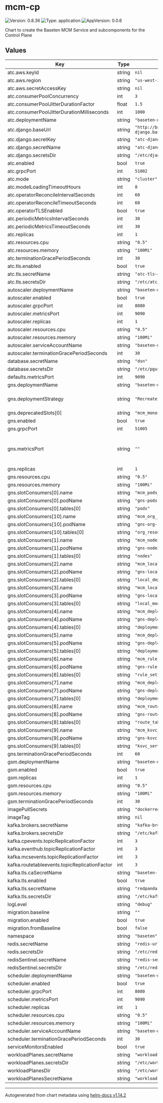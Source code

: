 # mcm-cp

![Version: 0.8.36](https://img.shields.io/badge/Version-0.8.36-informational?style=flat-square) ![Type: application](https://img.shields.io/badge/Type-application-informational?style=flat-square) ![AppVersion: 0.0.6](https://img.shields.io/badge/AppVersion-0.0.6-informational?style=flat-square)

Chart to create the Baseten MCM Service and subcomponents for the Control Plane

## Values

| Key | Type | Default | Description |
|-----|------|---------|-------------|
| atc.aws.keyId | string | `nil` |  |
| atc.aws.region | string | `"us-west-2"` |  |
| atc.aws.secretAccessKey | string | `nil` |  |
| atc.consumerPoolConcurrency | int | `3` |  |
| atc.consumerPoolJitterDurationFactor | float | `1.5` |  |
| atc.consumerPoolJitterDurationMilliseconds | int | `1000` |  |
| atc.deploymentName | string | `"baseten-mcm-atc"` |  |
| atc.django.baseUrl | string | `"http://baseten-django.baseten:8000"` |  |
| atc.django.secretKey | string | `"atc-django-api-key"` |  |
| atc.django.secretName | string | `"atc-django-api-key"` |  |
| atc.django.secretsDir | string | `"/etc/django"` |  |
| atc.enabled | bool | `true` |  |
| atc.grpcPort | int | `51002` |  |
| atc.mode | string | `"cluster"` |  |
| atc.modelLoadingTimeoutHours | int | `8` |  |
| atc.operatorReconcileIntervalSeconds | int | `60` |  |
| atc.operatorReconcileTimeoutSeconds | int | `60` |  |
| atc.operatorTLSEnabled | bool | `true` |  |
| atc.periodicMetricsIntervalSeconds | int | `30` |  |
| atc.periodicMetricsTimeoutSeconds | int | `30` |  |
| atc.replicas | int | `1` |  |
| atc.resources.cpu | string | `"0.5"` |  |
| atc.resources.memory | string | `"100Mi"` |  |
| atc.terminationGracePeriodSeconds | int | `30` |  |
| atc.tls.enabled | bool | `true` |  |
| atc.tls.secretName | string | `"atc-tls-client"` |  |
| atc.tls.secretsDir | string | `"/etc/atc/secrets"` |  |
| autoscaler.deploymentName | string | `"baseten-mcm-autoscaler"` |  |
| autoscaler.enabled | bool | `true` |  |
| autoscaler.grpcPort | int | `8080` |  |
| autoscaler.metricsPort | int | `9090` |  |
| autoscaler.replicas | int | `1` |  |
| autoscaler.resources.cpu | string | `"0.5"` |  |
| autoscaler.resources.memory | string | `"100Mi"` |  |
| autoscaler.serviceAccountName | string | `"baseten-mcm-autoscaler"` |  |
| autoscaler.terminationGracePeriodSeconds | int | `30` |  |
| database.secretName | string | `"dsn"` |  |
| database.secretsDir | string | `"/etc/pguser"` |  |
| defaults.metricsPort | int | `9090` | Default metrics port |
| gns.deploymentName | string | `"baseten-mcm-gns"` |  |
| gns.deploymentStrategy | string | `"Recreate"` | k8s deployment strategy see [Docs Recreate](https://kubernetes.io/docs/concepts/workloads/controllers/deployment/#recreate-deployment) |
| gns.deprecatedSlots[0] | string | `"mcm_monoslot"` |  |
| gns.enabled | bool | `true` |  |
| gns.grpcPort | int | `51005` | gRPC port |
| gns.metricsPort | string | `""` | Optional metricsPort for the gns service, defaults to defaults.metricsPort |
| gns.replicas | int | `1` |  |
| gns.resources.cpu | string | `"0.5"` |  |
| gns.resources.memory | string | `"100Mi"` |  |
| gns.slotConsumers[0].name | string | `"mcm_pods_slot"` |  |
| gns.slotConsumers[0].podName | string | `"gns-pods-slot"` |  |
| gns.slotConsumers[0].tables[0] | string | `"pods"` |  |
| gns.slotConsumers[10].name | string | `"mcm_org_resource_cap_slot"` |  |
| gns.slotConsumers[10].podName | string | `"gns-org-resource-cap-slot"` |  |
| gns.slotConsumers[10].tables[0] | string | `"org_resource_caps"` |  |
| gns.slotConsumers[1].name | string | `"mcm_nodes_slot"` |  |
| gns.slotConsumers[1].podName | string | `"gns-nodes-slot"` |  |
| gns.slotConsumers[1].tables[0] | string | `"nodes"` |  |
| gns.slotConsumers[2].name | string | `"mcm_local_deployments_slot"` |  |
| gns.slotConsumers[2].podName | string | `"gns-local-deployments-slot"` |  |
| gns.slotConsumers[2].tables[0] | string | `"local_deployments"` |  |
| gns.slotConsumers[3].name | string | `"mcm_local_model_scalers_slot"` |  |
| gns.slotConsumers[3].podName | string | `"gns-local-model-scalers-slot"` |  |
| gns.slotConsumers[3].tables[0] | string | `"local_model_scalers"` |  |
| gns.slotConsumers[4].name | string | `"mcm_deployment_scales_slot"` |  |
| gns.slotConsumers[4].podName | string | `"gns-deployment-scales-slot"` |  |
| gns.slotConsumers[4].tables[0] | string | `"deployment_scales"` |  |
| gns.slotConsumers[5].name | string | `"mcm_deployment_schedules_slot"` |  |
| gns.slotConsumers[5].podName | string | `"gns-deployment-schedules-slot"` |  |
| gns.slotConsumers[5].tables[0] | string | `"deployment_schedules"` |  |
| gns.slotConsumers[6].name | string | `"mcm_rule_sets_slot"` |  |
| gns.slotConsumers[6].podName | string | `"gns-rule-sets-slot"` |  |
| gns.slotConsumers[6].tables[0] | string | `"rule_sets"` |  |
| gns.slotConsumers[7].name | string | `"mcm_deployments_slot"` |  |
| gns.slotConsumers[7].podName | string | `"gns-deployments-slot"` |  |
| gns.slotConsumers[7].tables[0] | string | `"deployments"` |  |
| gns.slotConsumers[8].name | string | `"mcm_route_tables_slot"` |  |
| gns.slotConsumers[8].podName | string | `"gns-route-tables-slot"` |  |
| gns.slotConsumers[8].tables[0] | string | `"route_tables"` |  |
| gns.slotConsumers[9].name | string | `"mcm_ksvc_service_slot"` |  |
| gns.slotConsumers[9].podName | string | `"gns-ksvc-service-slot"` |  |
| gns.slotConsumers[9].tables[0] | string | `"ksvc_services"` |  |
| gns.terminationGracePeriodSeconds | int | `60` |  |
| gsm.deploymentName | string | `"baseten-mcm-gsm"` |  |
| gsm.enabled | bool | `true` |  |
| gsm.replicas | int | `1` |  |
| gsm.resources.cpu | string | `"0.5"` |  |
| gsm.resources.memory | string | `"100Mi"` |  |
| gsm.terminationGracePeriodSeconds | int | `30` |  |
| imagePullSecrets | string | `"dockerregistrykey"` |  |
| imageTag | string | `nil` |  |
| kafka.brokers.secretName | string | `"kafka-brokers"` |  |
| kafka.brokers.secretsDir | string | `"/etc/kafka-brokers"` |  |
| kafka.cpevents.topicReplicationFactor | int | `3` |  |
| kafka.eventhub.topicReplicationFactor | int | `3` |  |
| kafka.mcsevents.topicReplicationFactor | int | `3` |  |
| kafka.routetableevents.topicReplicationFactor | int | `3` |  |
| kafka.tls.caSecretName | string | `"baseten-root-ca"` |  |
| kafka.tls.enabled | bool | `true` |  |
| kafka.tls.secretName | string | `"redpanda-tls-cert"` |  |
| kafka.tls.secretsDir | string | `"/etc/kafka/secrets"` |  |
| logLevel | string | `"debug"` |  |
| migration.baseline | string | `""` |  |
| migration.enabled | bool | `true` |  |
| migration.fromBaseline | bool | `false` |  |
| namespace | string | `"baseten"` |  |
| redis.secretName | string | `"redis-url"` |  |
| redis.secretsDir | string | `"/etc/redis"` |  |
| redisSentinel.secretName | string | `"redis-sentinel"` |  |
| redisSentinel.secretsDir | string | `"/etc/redis-sentinel"` |  |
| scheduler.deploymentName | string | `"baseten-mcm-scheduler"` |  |
| scheduler.enabled | bool | `true` |  |
| scheduler.grpcPort | int | `8080` |  |
| scheduler.metricsPort | int | `9090` |  |
| scheduler.replicas | int | `1` |  |
| scheduler.resources.cpu | string | `"0.5"` |  |
| scheduler.resources.memory | string | `"100Mi"` |  |
| scheduler.serviceAccountName | string | `"baseten-mcm-scheduler"` |  |
| scheduler.terminationGracePeriodSeconds | int | `30` |  |
| serviceMonitorsEnabled | bool | `true` |  |
| workloadPlanes.secretName | string | `"workload-planes"` |  |
| workloadPlanes.secretsDir | string | `"/etc/workload-planes"` |  |
| workloadPlanesDir | string | `"/etc/workload-planes"` |  |
| workloadPlanesSecretName | string | `"workload-planes"` |  |

----------------------------------------------
Autogenerated from chart metadata using [helm-docs v1.14.2](https://github.com/norwoodj/helm-docs/releases/v1.14.2)
